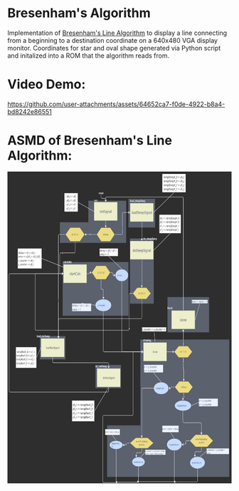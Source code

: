 # Bresenham's Algorithm
Implementation of [Bresenham's Line Algorithm](https://en.wikipedia.org/wiki/Bresenham%27s_line_algorithm) to display a line connecting from a beginning to a destination coordinate on a 640x480 VGA display monitor.
Coordinates for star and oval shape generated via Python script and initalized into a ROM that the algorithm reads from.

# Video Demo:
https://github.com/user-attachments/assets/64652ca7-f0de-4922-b8a4-bd8242e86551

# ASMD of Bresenham's Line Algorithm:
<img src="bresenhamASMD (2).jpg" alt="Sample Image" width="800" height="700">
